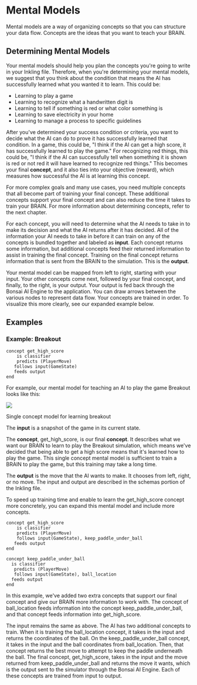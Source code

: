 # Mental Models

Mental models are a way of organizing concepts so that you can structure your data flow. Concepts are the ideas that you want to teach your BRAIN.

## Determining Mental Models

Your mental models should help you plan the concepts you're going to write in your Inkling file. Therefore, when you're determining your mental models, we suggest that you think about the condition that means the AI has successfully learned what you wanted it to learn. This could be:

* Learning to play a game
* Learning to recognize what a handwritten digit is
* Learning to tell if something is red or what color something is
* Learning to save electricity in your home
* Learning to manage a process to specific guidelines

After you've determined your success condition or criteria, you want to decide what the AI can do to prove it has successfully learned that condition. In a game, this could be, "I think if the AI can get a high score, it has successfully learned to play the game." For recognizing red things, this could be, "I think if the AI can successfully tell when something it is shown is red or not red it will have learned to recognize red things." This becomes your final **concept**, and it also ties into your objective (reward), which measures how successful the AI is at learning this concept.

For more complex goals and many use cases, you need multiple concepts that all become part of training your final concept. These additional concepts support your final concept and can also reduce the time it takes to train your BRAIN. For more information about determining concepts, refer to the next chapter.

For each concept, you will need to determine what the AI needs to take in to make its decision and what the AI returns after it has decided. All of the information your AI needs to take in before it can train on any of the concepts is bundled together and labeled as **input**. Each concept returns some information, but additional concepts feed their returned information to assist in training the final concept. Training on the final concept returns information that is sent from the BRAIN to the simulation. This is the **output**.

Your mental model can be mapped from left to right, starting with your input. Your other concepts come next, followed by your final concept, and finally, to the right, is your output. Your output is fed back through the Bonsai AI Engine to the application. You can draw arrows between the various nodes to represent data flow. Your concepts are trained in order. To visualize this more clearly, see our expanded example below.

## Examples

### Example: Breakout

```
concept get_high_score
    is classifier
    predicts (PlayerMove)
   follows input(GameState)
   feeds output
end
```

For example, our mental model for teaching an AI to play the game Breakout looks like this:

![][1]

Single concept model for learning breakout

The **input** is a snapshot of the game in its current state.

The **concept**, get_high_score, is our final **concept**. It describes what we want our BRAIN to learn to play the Breakout simulation, which means we've decided that being able to get a high score means that it's learned how to play the game. This single concept mental model is sufficient to train a BRAIN to play the game, but this training may take a long time.

The **output** is the move that the AI wants to make. It chooses from left, right, or no move. The input and output are described in the schemas portion of the Inkling file.

To speed up training time and enable to learn the get_high_score concept more concretely, you can expand this mental model and include more concepts.

```
concept get_high_score
    is classifier
    predicts (PlayerMove)
    follows input(GameState), keep_paddle_under_ball
   feeds output
end

concept keep_paddle_under_ball
  is classifier
   predicts (PlayerMove)
   follows input(GameState), ball_location
  feeds output
end
```

In this example, we've added two extra concepts that support our final concept and give our BRAIN more information to work with. The concept of ball_location feeds information into the concept keep_paddle_under_ball, and that concept feeds information into get_high_score.

The input remains the same as above. The AI has two additional concepts to train. When it is training the ball_location concept, it takes in the input and returns the coordinates of the ball. On the keep_paddle_under_ball concept, it takes in the input and the ball coordinates from ball_location. Then, that concept returns the best move to attempt to keep the paddle underneath the ball. The final concept, get_high_score, takes in the input and the move returned from keep_paddle_under_ball and returns the move it wants, which is the output sent to the simulator through the Bonsai AI Engine. Each of these concepts are trained from input to output.

[1]: https://daks2k3a4ib2z.cloudfront.net/57bf257ce45825764c5cb54b/57e8306180de1910630554d7_Screen%20Shot%202016-09-12%20at%2005.58.28.png
